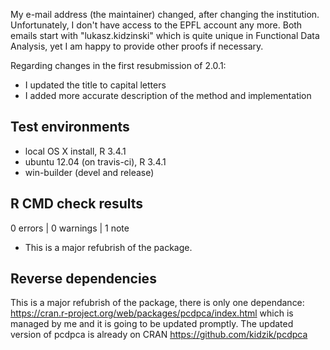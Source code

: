 My e-mail address (the maintainer) changed, after changing the institution.
Unfortunately, I don't have access to the EPFL account any more. 
Both emails start with "lukasz.kidzinski" which is quite unique in Functional
Data Analysis, yet I am happy to provide other proofs if necessary.

Regarding changes in the first resubmission of 2.0.1:
- I updated the title to capital letters
- I added more accurate description of the method and implementation

## Test environments
* local OS X install, R 3.4.1
* ubuntu 12.04 (on travis-ci), R 3.4.1
* win-builder (devel and release)

## R CMD check results

0 errors | 0 warnings | 1 note

* This is a major refubrish of the package.

## Reverse dependencies

This is a major refubrish of the package, there is only one dependance:
https://cran.r-project.org/web/packages/pcdpca/index.html
which is managed by me and it is going to be updated promptly.
The updated version of pcdpca is already on CRAN
https://github.com/kidzik/pcdpca
